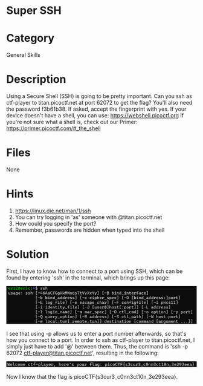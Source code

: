 # Super SSH
# Category
General Skills
# Description
Using a Secure Shell (SSH) is going to be pretty important.
Can you ssh as ctf-player to titan.picoctf.net at port 62072 to get the flag?
You'll also need the password f3b61b38. If asked, accept the fingerprint with yes.
If your device doesn't have a shell, you can use: https://webshell.picoctf.org
If you're not sure what a shell is, check out our Primer: https://primer.picoctf.com/#_the_shell
# Files
None
# Hints
1. https://linux.die.net/man/1/ssh
2. You can try logging in 'as' someone with <user>@titan.picoctf.net
3. How could you specify the port?
4. Remember, passwords are hidden when typed into the shell
# Solution
First, I have to know how to connect to a port using SSH, which can be found by entering 'ssh' in the terminal, which brings up this page:

![alt text](image.png)

I see that using -p allows us to enter a port number afterwards, so that's how you connect to a port. In order to ssh as ctf-player to titan.picoctf.net, I simply just have to add '@' between them. Thus, the command is 'ssh -p 62072 ctf-player@titan.picoctf.net', resulting in the following:

![alt text](image-1.png)

Now I know that the flag is picoCTF{s3cur3_c0nn3ct10n_3e293eea}.

